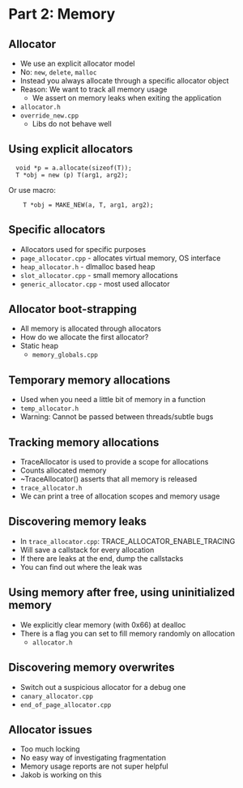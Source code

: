 # Part 2: Memory



## Allocator

* We use an explicit allocator model
* No: `new`, `delete`, `malloc`
* Instead you always allocate through a specific allocator object
* Reason: We want to track all memory usage
  * We assert on memory leaks when exiting the application
* `allocator.h`
* `override_new.cpp`
  * Libs do not behave well



## Using explicit allocators

```
  void *p = a.allocate(sizeof(T));
  T *obj = new (p) T(arg1, arg2);
```

Or use macro:

```
    T *obj = MAKE_NEW(a, T, arg1, arg2);
```


## Specific allocators

* Allocators used for specific purposes
* `page_allocator.cpp` - allocates virtual memory, OS interface
* `heap_allocator.h` - dlmalloc based heap
* `slot_allocator.cpp` - small memory allocations
* `generic_allocator.cpp` - most used allocator



## Allocator boot-strapping

* All memory is allocated through allocators
* How do we allocate the first allocator?
* Static heap
  * `memory_globals.cpp`



## Temporary memory allocations

* Used when you need a little bit of memory in a function
* `temp_allocator.h`
* Warning: Cannot be passed between threads/subtle bugs



## Tracking memory allocations

* TraceAllocator is used to provide a scope for allocations
* Counts allocated memory
* ~TraceAllocator() asserts that all memory is released
* `trace_allocator.h`
* We can print a tree of allocation scopes and memory usage



## Discovering memory leaks

* In `trace_allocator.cpp`: TRACE_ALLOCATOR_ENABLE_TRACING
* Will save a callstack for every allocation
* If there are leaks at the end, dump the callstacks
* You can find out where the leak was



## Using memory after free, using uninitialized memory

* We explicitly clear memory (with 0x66) at dealloc
* There is a flag you can set to fill memory randomly on allocation
  * `allocator.h`


## Discovering memory overwrites

* Switch out a suspicious allocator for a debug one
* `canary_allocator.cpp`
* `end_of_page_allocator.cpp`



## Allocator issues

* Too much locking
* No easy way of investigating fragmentation
* Memory usage reports are not super helpful
* Jakob is working on this
